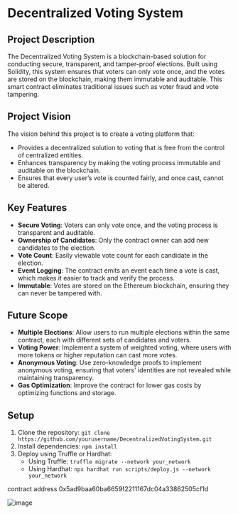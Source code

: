 # Decentralized Voting System

## Project Description

The Decentralized Voting System is a blockchain-based solution for conducting secure, transparent, and tamper-proof elections. Built using Solidity, this system ensures that voters can only vote once, and the votes are stored on the blockchain, making them immutable and auditable. This smart contract eliminates traditional issues such as voter fraud and vote tampering.

## Project Vision

The vision behind this project is to create a voting platform that:
- Provides a decentralized solution to voting that is free from the control of centralized entities.
- Enhances transparency by making the voting process immutable and auditable on the blockchain.
- Ensures that every user’s vote is counted fairly, and once cast, cannot be altered.

## Key Features

- **Secure Voting**: Voters can only vote once, and the voting process is transparent and auditable.
- **Ownership of Candidates**: Only the contract owner can add new candidates to the election.
- **Vote Count**: Easily viewable vote count for each candidate in the election.
- **Event Logging**: The contract emits an event each time a vote is cast, which makes it easier to track and verify the process.
- **Immutable**: Votes are stored on the Ethereum blockchain, ensuring they can never be tampered with.

## Future Scope

- **Multiple Elections**: Allow users to run multiple elections within the same contract, each with different sets of candidates and voters.
- **Voting Power**: Implement a system of weighted voting, where users with more tokens or higher reputation can cast more votes.
- **Anonymous Voting**: Use zero-knowledge proofs to implement anonymous voting, ensuring that voters' identities are not revealed while maintaining transparency.
- **Gas Optimization**: Improve the contract for lower gas costs by optimizing functions and storage.

## Setup

1. Clone the repository: `git clone https://github.com/yourusername/DecentralizedVotingSystem.git`
2. Install dependencies: `npm install`
3. Deploy using Truffle or Hardhat:
    - Using Truffle: `truffle migrate --network your_network`
    - Using Hardhat: `npx hardhat run scripts/deploy.js --network your_network`


contract address
0x5ad9baa60ba6659f2211167dc04a33862505cf1d

![image](https://github.com/user-attachments/assets/f88a65f6-e57f-4937-89e1-d3bee3215583)
